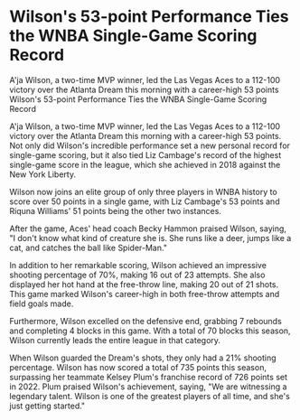 # Wilson's 53-point Performance Ties the WNBA Single-Game Scoring Record

A'ja Wilson, a two-time MVP winner, led the Las Vegas Aces to a 112-100 victory over the Atlanta Dream this morning with a career-high 53 points 
  Wilson's 53-point Performance Ties the WNBA Single-Game Scoring Record

A'ja Wilson, a two-time MVP winner, led the Las Vegas Aces to a 112-100 victory over the Atlanta Dream this morning with a career-high 53 points. Not only did Wilson's incredible performance set a new personal record for single-game scoring, but it also tied Liz Cambage's record of the highest single-game score in the league, which she achieved in 2018 against the New York Liberty.

Wilson now joins an elite group of only three players in WNBA history to score over 50 points in a single game, with Liz Cambage's 53 points and Riquna Williams' 51 points being the other two instances.

After the game, Aces' head coach Becky Hammon praised Wilson, saying, "I don't know what kind of creature she is. She runs like a deer, jumps like a cat, and catches the ball like Spider-Man." 

In addition to her remarkable scoring, Wilson achieved an impressive shooting percentage of 70%, making 16 out of 23 attempts. She also displayed her hot hand at the free-throw line, making 20 out of 21 shots. This game marked Wilson's career-high in both free-throw attempts and field goals made. 

Furthermore, Wilson excelled on the defensive end, grabbing 7 rebounds and completing 4 blocks in this game. With a total of 70 blocks this season, Wilson currently leads the entire league in that category.

When Wilson guarded the Dream's shots, they only had a 21% shooting percentage. Wilson has now scored a total of 735 points this season, surpassing her teammate Kelsey Plum's franchise record of 726 points set in 2022. Plum praised Wilson's achievement, saying, "We are witnessing a legendary talent. Wilson is one of the greatest players of all time, and she's just getting started."